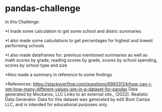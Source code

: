 # pandas-challenge

In this Challenge: 

*I made some calculation to get some school and distric summaries

*I also made some calculations to get percentages for highest and lowest performing schools

*I also made dataframes for: previous mentioned summaries as well as math scores by grade, reading scores by grade,
 scores by school spending, scores by school type and size

 *Also made a summary in reference to some findings

*References:
https://stackoverflow.com/questions/69933124/how-can-i-get-how-many-different-values-are-in-a-dataset-for-pandas
Data generated by Mockaroo, LLC Links to an external site., (2022). Realistic Data Generator. Data for this dataset was generated by edX Boot Camps LLC, and is intended for educational purposes only.